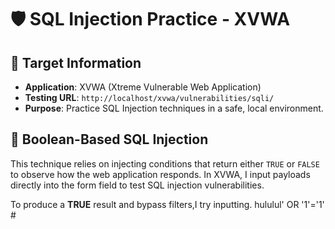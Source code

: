 # 🛡️ SQL Injection Practice - XVWA

## 🎯 Target Information
- **Application**: XVWA (Xtreme Vulnerable Web Application)
- **Testing URL**: `http://localhost/xvwa/vulnerabilities/sqli/`
- **Purpose**: Practice SQL Injection techniques in a safe, local environment.

## 🧪 Boolean-Based SQL Injection
This technique relies on injecting conditions that return either `TRUE` or `FALSE` to observe how the web application responds.
In XVWA, I input payloads directly into the form field to test SQL injection vulnerabilities.

To produce a **TRUE** result and bypass filters,I try inputting.
hululul' OR '1'='1' #
